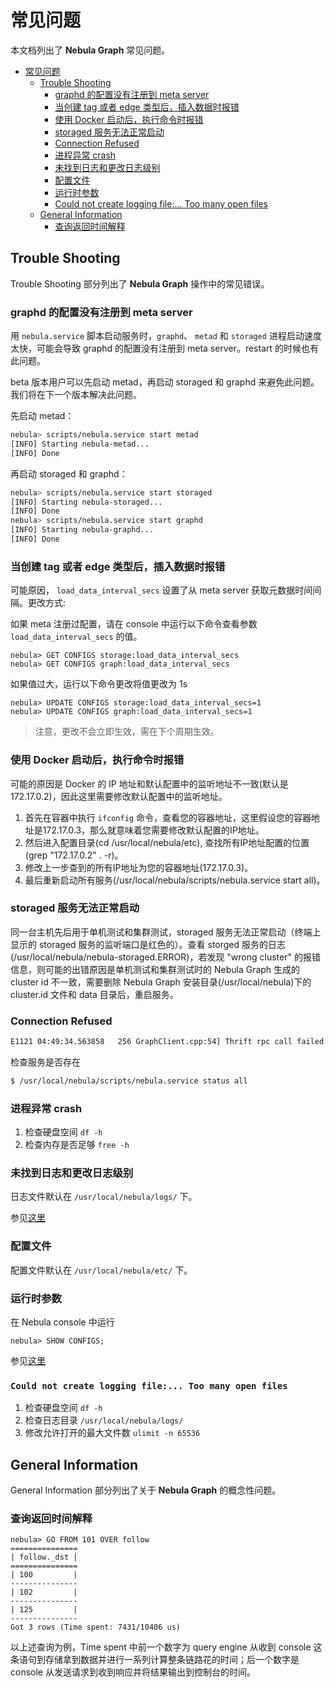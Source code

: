 # 常见问题

本文档列出了 **Nebula Graph** 常见问题。

- [常见问题](#%e5%b8%b8%e8%a7%81%e9%97%ae%e9%a2%98)
  - [Trouble Shooting](#trouble-shooting)
    - [graphd 的配置没有注册到 meta server](#graphd-%e7%9a%84%e9%85%8d%e7%bd%ae%e6%b2%a1%e6%9c%89%e6%b3%a8%e5%86%8c%e5%88%b0-meta-server)
    - [当创建 tag 或者 edge 类型后，插入数据时报错](#%e5%bd%93%e5%88%9b%e5%bb%ba-tag-%e6%88%96%e8%80%85-edge-%e7%b1%bb%e5%9e%8b%e5%90%8e%e6%8f%92%e5%85%a5%e6%95%b0%e6%8d%ae%e6%97%b6%e6%8a%a5%e9%94%99)
    - [使用 Docker 启动后，执行命令时报错](#%e4%bd%bf%e7%94%a8-docker-%e5%90%af%e5%8a%a8%e5%90%8e%e6%89%a7%e8%a1%8c%e5%91%bd%e4%bb%a4%e6%97%b6%e6%8a%a5%e9%94%99)
    - [storaged 服务无法正常启动](#storaged-%e6%9c%8d%e5%8a%a1%e6%97%a0%e6%b3%95%e6%ad%a3%e5%b8%b8%e5%90%af%e5%8a%a8)
    - [Connection Refused](#connection-refused)
    - [进程异常 crash](#%e8%bf%9b%e7%a8%8b%e5%bc%82%e5%b8%b8-crash)
    - [未找到日志和更改日志级别](#%e6%9c%aa%e6%89%be%e5%88%b0%e6%97%a5%e5%bf%97%e5%92%8c%e6%9b%b4%e6%94%b9%e6%97%a5%e5%bf%97%e7%ba%a7%e5%88%ab)
    - [配置文件](#%e9%85%8d%e7%bd%ae%e6%96%87%e4%bb%b6)
    - [运行时参数](#%e8%bf%90%e8%a1%8c%e6%97%b6%e5%8f%82%e6%95%b0)
    - [Could not create logging file:... Too many open files](#could-not-create-logging-file-too-many-open-files)
  - [General Information](#general-information)
    - [查询返回时间解释](#%e6%9f%a5%e8%af%a2%e8%bf%94%e5%9b%9e%e6%97%b6%e9%97%b4%e8%a7%a3%e9%87%8a)

## Trouble Shooting

Trouble Shooting 部分列出了 **Nebula Graph** 操作中的常见错误。

### graphd 的配置没有注册到 meta server

用 `nebula.service` 脚本启动服务时，`graphd`、 `metad` 和 `storaged` 进程启动速度太快，可能会导致 graphd 的配置没有注册到 meta server。restart 的时候也有此问题。

beta 版本用户可以先启动 metad，再启动 storaged 和 graphd 来避免此问题。我们将在下一个版本解决此问题。

先启动 metad：

```bash
nebula> scripts/nebula.service start metad
[INFO] Starting nebula-metad...
[INFO] Done
```

再启动 storaged 和 graphd：

```bash
nebula> scripts/nebula.service start storaged
[INFO] Starting nebula-storaged...
[INFO] Done
nebula> scripts/nebula.service start graphd
[INFO] Starting nebula-graphd...
[INFO] Done
```

### 当创建 tag 或者 edge 类型后，插入数据时报错

可能原因， `load_data_interval_secs` 设置了从 meta server 获取元数据时间间隔。更改方式:

如果 meta 注册过配置，请在 console 中运行以下命令查看参数 `load_data_interval_secs` 的值。

```ngql
nebula> GET CONFIGS storage:load_data_interval_secs
nebula> GET CONFIGS graph:load_data_interval_secs
```

如果值过大，运行以下命令更改将值更改为 1s

   ```ngql
   nebula> UPDATE CONFIGS storage:load_data_interval_secs=1
   nebula> UPDATE CONFIGS graph:load_data_interval_secs=1
   ```

> 注意，更改不会立即生效，需在下个周期生效。

### 使用 Docker 启动后，执行命令时报错

可能的原因是 Docker 的 IP 地址和默认配置中的监听地址不一致(默认是 172.17.0.2)，因此这里需要修改默认配置中的监听地址。

1. 首先在容器中执行 `ifconfig` 命令，查看您的容器地址，这里假设您的容器地址是172.17.0.3，那么就意味着您需要修改默认配置的IP地址。
2. 然后进入配置目录(cd /usr/local/nebula/etc), 查找所有IP地址配置的位置(grep "172.17.0.2" . -r)。
3. 修改上一步查到的所有IP地址为您的容器地址(172.17.0.3)。
4. 最后重新启动所有服务(/usr/local/nebula/scripts/nebula.service start all)。

### storaged 服务无法正常启动

同一台主机先后用于单机测试和集群测试，storaged 服务无法正常启动（终端上显示的 storaged 服务的监听端口是红色的）。查看 storged 服务的日志(/usr/local/nebula/nebula-storaged.ERROR)，若发现 "wrong cluster" 的报错信息，则可能的出错原因是单机测试和集群测试时的 Nebula Graph 生成的 cluster id 不一致，需要删除 Nebula Graph 安装目录(/usr/local/nebula)下的 cluster.id 文件和 data 目录后，重启服务。

### Connection Refused

```txt
E1121 04:49:34.563858   256 GraphClient.cpp:54] Thrift rpc call failed: AsyncSocketException: connect failed, type = Socket not open, errno = 111 (Connection refused): Connection refused
```

检查服务是否存在

```bash
$ /usr/local/nebula/scripts/nebula.service status all
```

### 进程异常 crash

1. 检查硬盘空间 `df -h`
1. 检查内存是否足够 `free -h`

### 未找到日志和更改日志级别

日志文件默认在 `/usr/local/nebula/logs/` 下。

参见[这里](docs/manual-CN/3.build-develop-and-administration/3.deploy-and-administrations/server-administration/configuration-statements/log.md)

### 配置文件

配置文件默认在 `/usr/local/nebula/etc/` 下。

### 运行时参数

在 Nebula console 中运行

```ngql
nebula> SHOW CONFIGS;
```

参见[这里](docs/manual-CN/3.build-develop-and-administration/3.deploy-and-administrations/server-administration/configuration-statements/configs-syntax.md)

### `Could not create logging file:... Too many open files`

1. 检查硬盘空间 `df -h`
1. 检查日志目录 `/usr/local/nebula/logs/`
1. 修改允许打开的最大文件数 `ulimit -n 65536`

## General Information

General Information 部分列出了关于 **Nebula Graph** 的概念性问题。

### 查询返回时间解释

```ngql
nebula> GO FROM 101 OVER follow
===============
| follow._dst |
===============
| 100         |
---------------
| 102         |
---------------
| 125         |
---------------
Got 3 rows (Time spent: 7431/10406 us)
```

以上述查询为例，Time spent 中前一个数字为 query engine 从收到 console 这条语句到存储拿到数据并进行一系列计算整条链路花的时间；后一个数字是 console 从发送请求到收到响应并将结果输出到控制台的时间。
